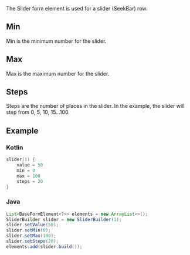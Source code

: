 The Slider form element is used for a slider (SeekBar) row.

## Min
Min is the minimum number for the slider.

## Max
Max is the maximum number for the slider.

## Steps
Steps are the number of places in the slider. In the example, the slider will step from 0, 5, 10, 15...100. 

## Example

### Kotlin
```kotlin
slider(1) {
    value = 50
    min = 0
    max = 100
    steps = 20
}
```

### Java
```java
List<BaseFormElement<?>> elements = new ArrayList<>();
SliderBuilder slider = new SliderBuilder(1);
slider.setValue(50);
slider.setMin(0);
slider.setMax(100);
slider.setSteps(20);
elements.add(slider.build());
```